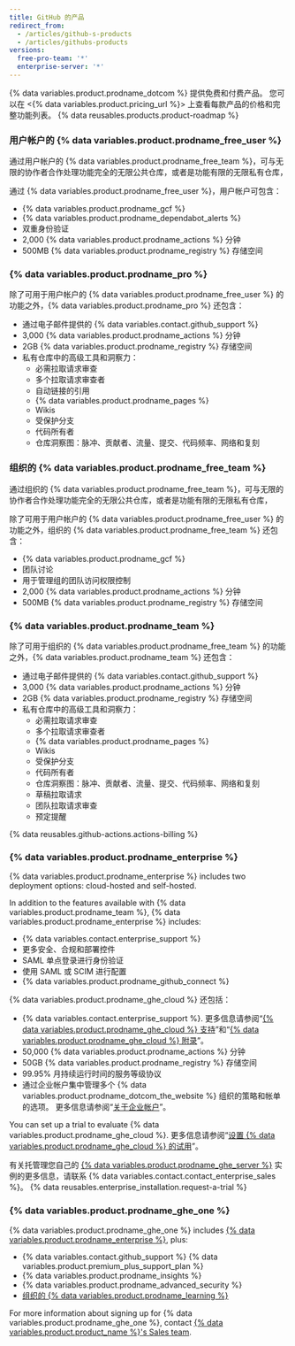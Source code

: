 ```yaml
---
title: GitHub 的产品
redirect_from:
  - /articles/github-s-products
  - /articles/githubs-products
versions:
  free-pro-team: '*'
  enterprise-server: '*'
---
```


{% data variables.product.prodname_dotcom %} 提供免费和付费产品。 您可以在 <{% data variables.product.pricing_url %}> 上查看每款产品的价格和完整功能列表。 {% data reusables.products.product-roadmap %}

### 用户帐户的 {% data variables.product.prodname_free_user %}

通过用户帐户的 {% data variables.product.prodname_free_team %}，可与无限的协作者合作处理功能完全的无限公共仓库，或者是功能有限的无限私有仓库，

通过 {% data variables.product.prodname_free_user %}，用户帐户可包含：
- {% data variables.product.prodname_gcf %}
- {% data variables.product.prodname_dependabot_alerts %}
- 双重身份验证
- 2,000 {% data variables.product.prodname_actions %} 分钟
- 500MB {% data variables.product.prodname_registry %} 存储空间

### {% data variables.product.prodname_pro %}

除了可用于用户帐户的 {% data variables.product.prodname_free_user %} 的功能之外，{% data variables.product.prodname_pro %} 还包含：
- 通过电子邮件提供的 {% data variables.contact.github_support %}
- 3,000 {% data variables.product.prodname_actions %} 分钟
- 2GB {% data variables.product.prodname_registry %} 存储空间
- 私有仓库中的高级工具和洞察力：
  - 必需拉取请求审查
  - 多个拉取请求审查者
  - 自动链接的引用
  - {% data variables.product.prodname_pages %}
  - Wikis
  - 受保护分支
  - 代码所有者
  - 仓库洞察图：脉冲、贡献者、流量、提交、代码频率、网络和复刻

### 组织的 {% data variables.product.prodname_free_team %}

通过组织的 {% data variables.product.prodname_free_team %}，可与无限的协作者合作处理功能完全的无限公共仓库，或者是功能有限的无限私有仓库，

除了可用于用户帐户的 {% data variables.product.prodname_free_user %} 的功能之外，组织的 {% data variables.product.prodname_free_team %} 还包含：
- {% data variables.product.prodname_gcf %}
- 团队讨论
- 用于管理组的团队访问权限控制
- 2,000 {% data variables.product.prodname_actions %} 分钟
- 500MB {% data variables.product.prodname_registry %} 存储空间

### {% data variables.product.prodname_team %}

除了可用于组织的 {% data variables.product.prodname_free_team %} 的功能之外，{% data variables.product.prodname_team %} 还包含：
- 通过电子邮件提供的 {% data variables.contact.github_support %}
- 3,000 {% data variables.product.prodname_actions %} 分钟
- 2GB {% data variables.product.prodname_registry %} 存储空间
- 私有仓库中的高级工具和洞察力：
  - 必需拉取请求审查
  - 多个拉取请求审查者
  - {% data variables.product.prodname_pages %}
  - Wikis
  - 受保护分支
  - 代码所有者
  - 仓库洞察图：脉冲、贡献者、流量、提交、代码频率、网络和复刻
  - 草稿拉取请求
  - 团队拉取请求审查
  - 预定提醒

{% data reusables.github-actions.actions-billing %}

### {% data variables.product.prodname_enterprise %}

{% data variables.product.prodname_enterprise %} includes two deployment options: cloud-hosted and self-hosted.

In addition to the features available with {% data variables.product.prodname_team %}, {% data variables.product.prodname_enterprise %} includes:
- {% data variables.contact.enterprise_support %}
- 更多安全、合规和部署控件
- SAML 单点登录进行身份验证
- 使用 SAML 或 SCIM 进行配置
- {% data variables.product.prodname_github_connect %}

{% data variables.product.prodname_ghe_cloud %} 还包括：
- {% data variables.contact.enterprise_support %}. 更多信息请参阅“<a href="/articles/github-enterprise-cloud-support" class="dotcom-only">{% data variables.product.prodname_ghe_cloud %} 支持</a>”和“<a href="/articles/github-enterprise-cloud-addendum" class="dotcom-only">{% data variables.product.prodname_ghe_cloud %} 附录</a>”。
- 50,000 {% data variables.product.prodname_actions %} 分钟
- 50GB {% data variables.product.prodname_registry %} 存储空间
- 99.95% 月持续运行时间的服务等级协议
- 通过企业帐户集中管理多个 {% data variables.product.prodname_dotcom_the_website %} 组织的策略和帐单的选项。 更多信息请参阅“<a href="/articles/about-enterprise-accounts" class="dotcom-only">关于企业帐户</a>”。

You can set up a trial to evaluate {% data variables.product.prodname_ghe_cloud %}. 更多信息请参阅“[设置 {% data variables.product.prodname_ghe_cloud %} 的试用](/articles/setting-up-a-trial-of-github-enterprise-cloud)”。

有关托管理您自己的 [{% data variables.product.prodname_ghe_server %}](https://enterprise.github.com) 实例的更多信息，请联系 {% data variables.contact.contact_enterprise_sales %}。 {% data reusables.enterprise_installation.request-a-trial %}

### {% data variables.product.prodname_ghe_one %}

{% data variables.product.prodname_ghe_one %} includes [{% data variables.product.prodname_enterprise %}](#github-enterprise), plus:

- {% data variables.contact.github_support %} {% data variables.product.premium_plus_support_plan %}
- {% data variables.product.prodname_insights %}
- {% data variables.product.prodname_advanced_security %}
- [组织的 {% data variables.product.prodname_learning %}](https://lab.github.com/organizations)

For more information about signing up for {% data variables.product.prodname_ghe_one %}, contact [{% data variables.product.product_name %}'s Sales team](https://enterprise.github.com/contact).
